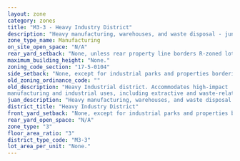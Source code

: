 ```yaml
---
layout: zone
category: zones
title: "M3-3 - Heavy Industry District"
description: "Heavy manufacturing, warehouses, and waste disposal - junkyards, landfills, and incinerators."
zone_type_name: Manufacturing
on_site_open_space: "N/A"
rear_yard_setback: "None, unless rear property line borders R-zoned lot&#39;s side or rear property line. Then the minimum setback is 30 ft."
maximum_building_height: "None."
zoning_code_section: "17-5-0104"
side_setback: "None, except for industrial parks and properties bordering R-zoned lots (see 17-5-0405-A for details)."
old_zoning_ordinance_code: ""
old_description: "Heavy Industrial district. Accommodates high-impact 
manufacturing and industrial uses, including extractive and waste-related uses."
juan_description: "Heavy manufacturing, warehouses, and waste disposal - junkyards, landfills, and incinerators."
district_title: "Heavy Industry District"
front_yard_setback: "None, except for industrial parks and properties bordering R-zoned lots (see 17-5-0405-A for details)."
rear_yard_open_space: "N/A"
zone_type: "3"
floor_area_ratio: "3"
district_type_code: "M3-3"
lot_area_per_unit: "None."
---
```

